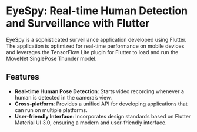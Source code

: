 # EyeSpy: Real-time Human Detection and Surveillance with Flutter

EyeSpy is a sophisticated surveillance application developed using Flutter. The application is optimized for real-time performance on mobile devices and leverages the TensorFlow Lite plugin for Flutter to load and run the MoveNet SinglePose Thunder model.

## Features

- **Real-time Human Pose Detection**: Starts video recording whenever a human is detected in the camera’s view.
- **Cross-platform**: Provides a unified API for developing applications that can run on multiple platforms.
- **User-friendly Interface**: Incorporates design standards based on Flutter Material UI 3.0, ensuring a modern and user-friendly interface.

